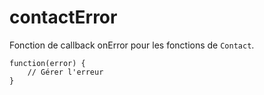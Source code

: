 contactError
============

Fonction de callback onError pour les fonctions de `Contact`. 

    function(error) {
        // Gérer l'erreur
    }